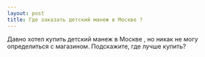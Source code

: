 ```yaml
---
layout: post 
title: Где заказать детский манеж в Москве ? 
--- 
```

Давно хотел купить детский манеж в Москве , но никак не могу определиться с магазином. Подскажите, где лучше купить?